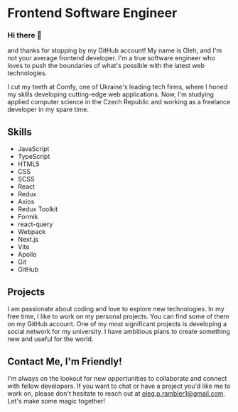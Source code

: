 # Frontend Software Engineer
### Hi there 👋
and thanks for stopping by my GitHub account! My name is Oleh, and I'm not your average frontend developer. I'm a true software engineer who loves to push the boundaries of what's possible with the latest web technologies.

I cut my teeth at Comfy, one of Ukraine's leading tech firms, where I honed my skills developing cutting-edge web applications. Now, I'm studying applied computer science in the Czech Republic and working as a freelance developer in my spare time.

## Skills
- JavaScript
- TypeScript
- HTML5
- CSS
- SCSS
- React
- Redux
- Axios
- Redux Toolkit
- Formik
- react-query
- Webpack
- Next.js
- Vite
- Apollo
- Git
- GitHub

## Projects
I am passionate about coding and love to explore new technologies. In my free time, I like to work on my personal projects. You can find some of them on my GitHub account. One of my most significant projects is developing a social network for my university. I have ambitious plans to create something new and useful for the world.

## Contact Me, I'm Friendly!
I'm always on the lookout for new opportunities to collaborate and connect with fellow developers. If you want to chat or have a project you'd like me to work on, please don't hesitate to reach out at oleg.p.rambler1@gmail.com. Let's make some magic together!



 


<!--
**Olep8h/Olep8h** is a ✨ _special_ ✨ repository because its `README.md` (this file) appears on your GitHub profile.

Here are some ideas to get you started:

- 🔭 I’m currently working on ...
- 🌱 I’m currently learning ...
- 👯 I’m looking to collaborate on ...
- 🤔 I’m looking for help with ...
- 💬 Ask me about ...
- 📫 How to reach me: ...
- 😄 Pronouns: ...
- ⚡ Fun fact: ...
-->
